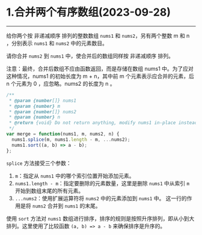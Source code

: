 # 1.合并两个有序数组(2023-09-28)

---

给你两个按 非递减顺序 排列的整数数组 `nums1` 和 `nums2`，另有两个整数 m 和 n ，分别表示 `nums1` 和 `nums2` 中的元素数目。

请你合并 `nums2` 到 `nums1` 中，使合并后的数组同样按 非递减顺序 排列。

注意：最终，合并后数组不应由函数返回，而是存储在数组 nums1 中。为了应对这种情况，nums1 的初始长度为 m + n，其中前 m 个元素表示应合并的元素，后 n 个元素为 0 ，应忽略。nums2 的长度为 n 。

```js
/**
 * @param {number[]} nums1
 * @param {number} m
 * @param {number[]} nums2
 * @param {number} n
 * @return {void} Do not return anything, modify nums1 in-place instead.
 */
var merge = function(nums1, m, nums2, n) {
  nums1.splice(m, nums1.length - m, ...nums2);
  nums1.sort((a, b) => a - b);
};
```

`splice` 方法接受三个参数：
1. `m`：指定从 `nums1` 中的哪个索引位置开始添加元素。
2. `nums1.length - m`：指定要删除的元素数量，这里是删除 `nums1` 中从索引 `m` 开始到数组末尾的所有元素。
3. `...nums2`：使用扩展运算符将 `nums2` 中的元素添加到 `nums1` 中。
这一行的作用是将 `nums2` 合并到 `nums1` 的末尾。

使用 `sort` 方法对 `nums1` 数组进行排序，排序的规则是按照升序排列，即从小到大排列。这里使用了比较函数 `(a, b) => a - b` 来确保排序是升序的。
